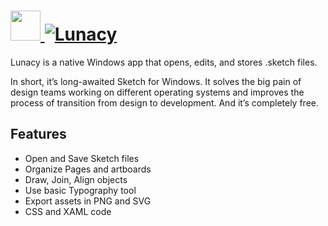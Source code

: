 # [<img src="https://cdn.rawgit.com/AdmiringWorm/chocolatey-packages/635c0e790c055543eba7f6e9b4216557ab88b132/icons/io-ninja.png" height="48" width="48" /> ![Lunacy](https://img.shields.io/chocolatey/v/lunacy.svg?label=lunacy%20(Install)&style=for-the-badge)](https://chocolatey.org/packages/lunacy)

Lunacy is a native Windows app that opens, edits, and stores .sketch files.

In short, it’s long-awaited Sketch for Windows. It solves the big pain of design teams working on different operating systems and improves the process of transition from design to development. And it’s completely free.

## Features
- Open and Save Sketch files
- Organize Pages and artboards
- Draw, Join, Align objects
- Use basic Typography tool
- Export assets in PNG and SVG
- CSS and XAML code
